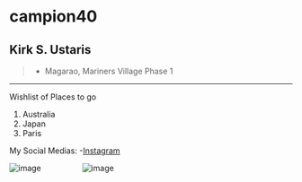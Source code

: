 # campion40
## Kirk S. Ustaris
>- Magarao, Mariners Village Phase 1
---
Wishlist of Places to go
1. Australia
2. Japan
3. Paris

My Social Medias:
-[Instagram](https://www.instagram.com/ustariskirk/?hl=en)

 ![image](https://lh3.googleusercontent.com/a/ACg8ocJlYKlWrbFr796Ljwl14VttwvxsQ2zAQk5fJW6pU3DK1JhJDww=s288-c-no)             ⠀       ⠀⠀⠀⠀⠀
![image](https://github.com/user-attachments/assets/b6010f55-8479-4eb4-b208-658bd5c1763e)
